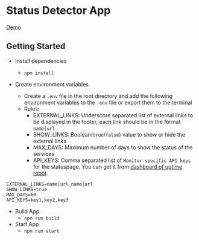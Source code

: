 # Status Detector App

[Demo](https://status.yuameshi.top/)

## Getting Started

- Install dependencies

    - `npm install`

- Create environment variables
    - Create a `.env` file in the root directory and add the following environment variables to the `.env` file or export them to the terminal
    - Rules:
        - EXTERNAL_LINKS: Underscore separated list of external links to be displayed in the footer, each link should be in the format `name|url`
        - SHOW_LINKS: Boolean(`true`/`false`) value to show or hide the external links
        - MAX_DAYS: Maximum number of days to show the status of the services
        - API_KEYS: Comma separated list of `Monitor-specific API keys` for the statuspage. You can get it from [dashboard of uptime robot](https://dashboard.uptimerobot.com/integrations).

```
EXTERNAL_LINKS=name|url_name|url
SHOW_LINKS=true
MAX_DAYS=60
API_KEYS=key1,key2,key3
```

- Build App
    - `npm run build`
- Start App
    - `npm run start`
